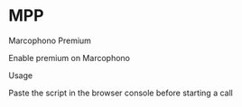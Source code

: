 # MPP

Marcophono Premium

Enable premium on Marcophono

Usage

Paste the script in the browser console before starting a call
